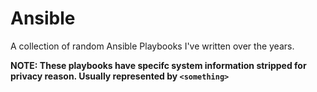 # Ansible
A collection of random Ansible Playbooks I've written over the years. 

**NOTE: These playbooks have specifc system information stripped for privacy reason. Usually represented by `<something>`**
